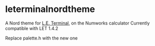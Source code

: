 # leterminalnordtheme
A Nord theme for [L.E. Terminal](https://github.com/CacahueteSansSel/leterminal), on the Numworks calculator
Currently compatible with LET 1.4.2

Replace palette.h with the new one
